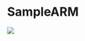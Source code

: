 # SampleARM
<a href="https://azuredeploy.net/" target="_blank">
    <img src="http://azuredeploy.net/deploybutton.png"/>
</a>
